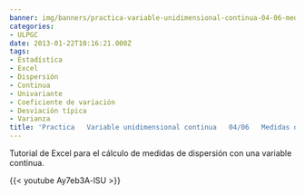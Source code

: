 ```yaml
---
banner: img/banners/practica-variable-unidimensional-continua-04-06-medidas-de-dispersión.jpg
categories:
- ULPGC
date: 2013-01-22T10:16:21.000Z
tags:
- Estadística
- Excel
- Dispersión
- Continua
- Univariante
- Coeficiente de variación
- Desviación típica
- Varianza
title: 'Practica   Variable unidimensional continua   04/06   Medidas de dispersión'
---
```


Tutorial de Excel para el cálculo de medidas de dispersión con una variable continua.

{{< youtube Ay7eb3A-lSU >}}

